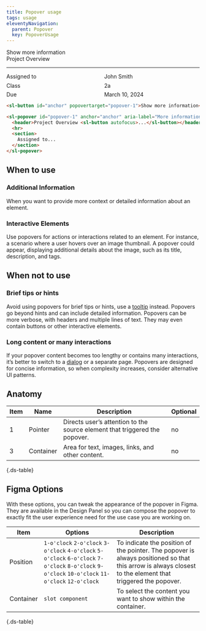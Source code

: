 ```yaml
---
title: Popover usage
tags: usage
eleventyNavigation:
  parent: Popover
  key: PopoverUsage
---
```

<style>
.ds-example header {
  margin-block: var(--scale-100-scale);
  display: flex;
  justify-content: space-between;
}

#example-content {
  display: grid;
  gap: 0.4rem;
  grid-template-columns: 1fr 1fr;
}

#example-content p {
  margin-block: 0;
}
</style>

<section class="no-heading">

<div class="ds-example">
  <sl-button id="anchor" popovertarget="popover-1" variant="primary">Show more information</sl-button>
  <sl-popover id="popover-1" anchor="anchor" aria-label="More information about John">
  <header class="ds-heading-3">
  Project Overview
  <sl-button id="close-btn" fill="ghost" variant="default" size="sm" aria-label="Close the popover" autofocus>
  <sl-icon name="xmark"></sl-icon>
  </sl-button>
  </header>
  <hr color="#D9D9D9" />
  <div id="example-content">
    <p>Assigned to</p> <p>John Smith</p>
    <p>Class</p> <p>2a</p>
    <p>Due</p> <p>March 10, 2024</p>
  </div>
  </sl-popover>
</div>

<div class="ds-code">

  ```html
<sl-button id="anchor" popovertarget="popover-1">Show more information</sl-button>

<sl-popover id="popover-1" anchor="anchor" aria-label="More information about John">
    <header>Project Overview <sl-button autofocus>...</sl-button></header>
    <hr>
    <section>
      Assigned to...
    </section>
</sl-popover>
  ```

</div>
</section>

<section>

## When to use

### Additional Information
When you want to provide more context or detailed information about an element. 

### Interactive Elements
Use popovers for actions or interactions related to an element. For instance, a scenario where a user hovers over an image thumbnail. A popover could appear, displaying additional details about the image, such as its title, description, and tags.

</section>

<section>

## When not to use

### Brief tips or hints
Avoid using popovers for brief tips or hints, use a [tooltip](/categories/components/tooltip/usage) instead. Popovers go beyond hints and can include detailed information. Popovers can be more verbose, with headers and multiple lines of text. They may even contain buttons or other interactive elements.

### Long content or many interactions
If your popover content becomes too lengthy or contains many interactions, it’s better to switch to a [dialog](/categories/components/dialog/usage) or a separate page. Popovers are designed for concise information, so when complexity increases, consider alternative UI patterns.

</section>

<section>

## Anatomy

<div class="ds-table-wrapper">

|Item|Name| Description | Optional|
|-|-|-|-|
|1|Pointer	|Directs user’s attention to the source element that triggered the popover.|no|
|3|Container	|Area for text, images, links, and other content.|no|

{.ds-table}

</div>

</section>

<section>

## Figma Options

With these options, you can tweak the appearance of the popover in Figma. They are available in the Design Panel so you can compose the popover to exactly fit the user experience need for the use case you are working on.

<div class="ds-table-wrapper">

|Item|Options|Description|
|-|-|-|
|Position|`1-o'clock` `2-o'clock` `3-o'clock` `4-o'clock` `5-o'clock` `6-o'clock` `7-o'clock` `8-o'clock` `9-o'clock` `10-o'clock` `11-o'clock` `12-o'clock`|To indicate the position of the pointer. The popover is always positioned so that this arrow is always closest to the element that triggered the popover.|
|Container|`slot component`| To select the content you want to show within the container. |

{.ds-table}

</div>

</section>

<script>
const popoverBtn = document.querySelector("#anchor");
const popoverExample = document.querySelector("#popover-1");
const closeBtn = document.querySelector("#close-btn");

requestAnimationFrame(() => {
popoverBtn.addEventListener("click", () => {
    if (popoverExample) {
      popoverExample.togglePopover();
    }
  });

closeBtn.addEventListener("click", () => {
    if (popoverExample) {
      popoverExample.hidePopover();
    }
  });
})
</script>

